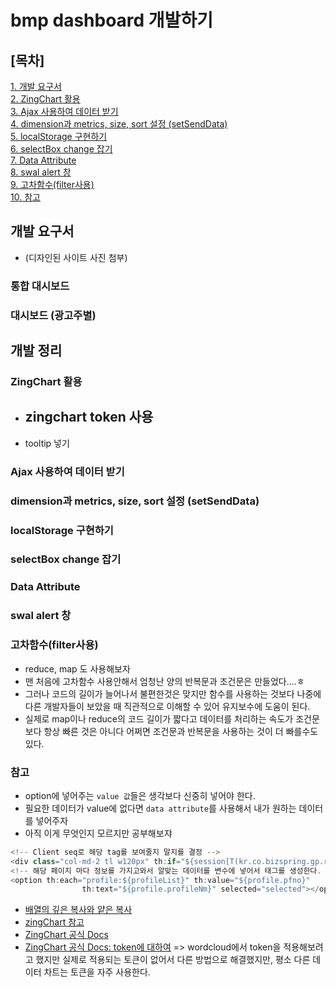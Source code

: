 # bmp dashboard 개발하기
## [목차]
[1. 개발 요구서](#개발-요구서)  
[2. ZingChart 활용](#ZingChart-활용)  
[3. Ajax 사용하여 데이터 받기](#Ajax-사용하여-데이터-받기)  
[4. dimension과 metrics, size, sort 설정 (setSendData)](#dimension과-metrics,-size,-sort-설정-(setSendData))  
[5. localStorage 구현하기](#localStorage-구현하기)   
[6. selectBox change 잡기](#selectBox-change-잡기)   
[7. Data Attribute](#Data-Attribute)  
[8. swal alert 창](#swal-alert-창)  
[9. 고차함수(filter사용)](#고차함수(filter사용))  
[10. 참고](#참고)

## 개발 요구서
- (디자인된 사이트 사진 첨부)
### 통합 대시보드

### 대시보드 (광고주별)

## 개발 정리 

### ZingChart 활용
- zingchart token 사용
	- 
- tooltip 넣기
### Ajax 사용하여 데이터 받기
### dimension과 metrics, size, sort 설정 (setSendData)
### localStorage 구현하기
### selectBox change 잡기
### Data Attribute
### swal alert 창 
### 고차함수(filter사용)
- reduce, map 도 사용해보자
- 맨 처음에 고차함수 사용안해서 엄청난 양의 반복문과 조건문은 만들었다....ㅎ
- 그러나 코드의 길이가 늘어나서 불편한것은 맞지만 함수를 사용하는 것보다 나중에 다른 개발자들이 보았을 때 직관적으로 이해할 수 있어 유지보수에 도움이 된다.
- 실제로 map이나 reduce의 코드 길이가 짧다고 데이터를 처리하는 속도가 조건문 보다 항상 빠른 것은 아니다 어쩌면 조건문과 반복문을 사용하는 것이 더 빠를수도 있다.
### 참고
- option에 넣어주는 `value 값`들은 생각보다 신중히 넣어야 한다.
- 필요한 데이터가 value에 없다면 `data attribute`를 사용해서 내가 원하는 데이터를 넣어주자
- 아직 이게 무엇인지 모르지만 공부해보쟈

```javascript
<!-- Client seq로 해당 tag를 보여줄지 말지를 결정 -->
<div class="col-md-2 tl w120px" th:if="${session[T(kr.co.bizspring.gp.report.common.ReportProperty).RK_SESSION_CLIENT_SEQ]} > 1">
<!-- 해당 페이지 마다 정보를 가지고와서 알맞는 데이터를 변수에 넣어서 태그를 생성한다. -->
<option th:each="profile:${profileList}" th:value="${profile.pfno}"
				th:text="${profile.profileNm}" selected="selected"></option>
```
- [배열의 깊은 복사와 얕은 복사](https://ecofreenavigator.tistory.com/22)
- [zingChart 참고](https://infofactory0813.tistory.com/14)
- [ZingChart 공식 Docs](https://www.zingchart.com/docs/chart-types/wordcloud)
- [ZingChart 공식 Docs: token에 대하여](https://www.zingchart.com/docs/tutorials/elements/tokens)
=> wordcloud에서 token을 적용해보려고 했지만 실제로 적용되는 토큰이 없어서 다른 방법으로 해결했지만, 평소 다른 데이터 차트는 토큰을 자주 사용한다.
